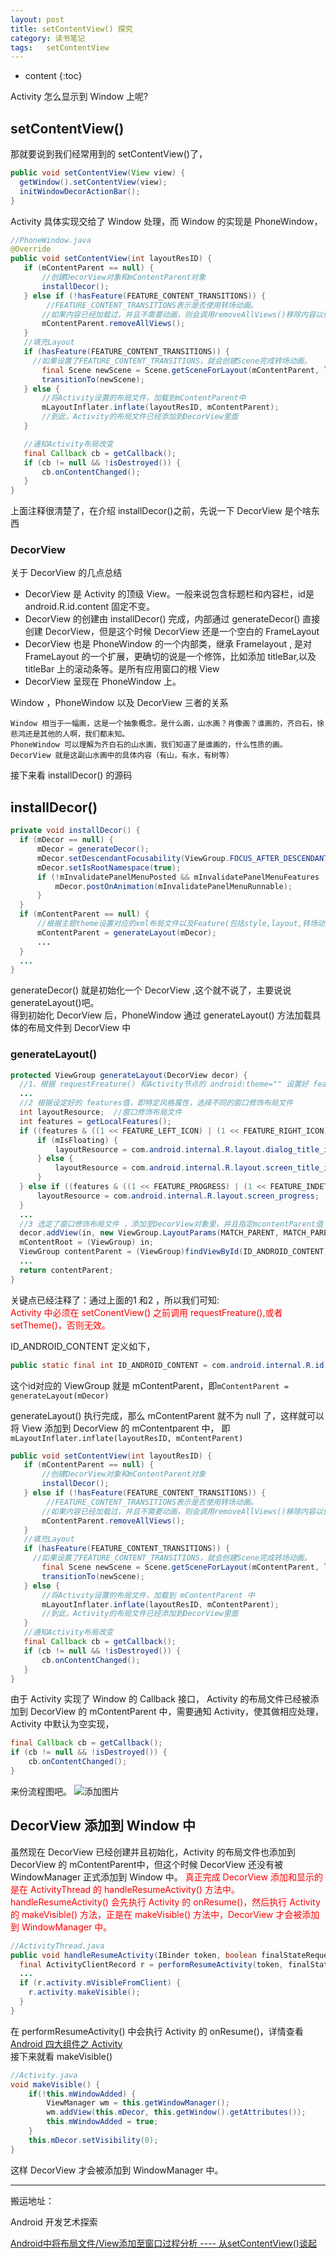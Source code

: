 ```yaml
---
layout: post
title: setContentView() 探究
category: 读书笔记
tags:   setContentView
---
```


* content
{:toc}

Activity 怎么显示到 Window 上呢?
## setContentView()
那就要说到我们经常用到的 setContentView()了，
```java
public void setContentView(View view) {
  getWindow().setContentView(view);
  initWindowDecorActionBar();
}
```
Activity 具体实现交给了  Window 处理，而 Window 的实现是 PhoneWindow，
```java
//PhoneWindow.java
@Override
public void setContentView(int layoutResID) {
   if (mContentParent == null) {
       //创建DecorView对象和mContentParent对象
       installDecor();
   } else if (!hasFeature(FEATURE_CONTENT_TRANSITIONS)) {
        //FEATURE_CONTENT_TRANSITIONS表示是否使用转场动画。
       //如果内容已经加载过，并且不需要动画，则会调用removeAllViews()移除内容以便重新填充Layout。
       mContentParent.removeAllViews();
   }
   //填充Layout
   if (hasFeature(FEATURE_CONTENT_TRANSITIONS)) {
     //如果设置了FEATURE_CONTENT_TRANSITIONS，就会创建Scene完成转场动画。
       final Scene newScene = Scene.getSceneForLayout(mContentParent, layoutResID, getContext());
       transitionTo(newScene);
   } else {
       //将Activity设置的布局文件，加载到mContentParent中
       mLayoutInflater.inflate(layoutResID, mContentParent);
       //到此，Activity的布局文件已经添加到DecorView里面
   }

   //通知Activity布局改变
   final Callback cb = getCallback();
   if (cb != null && !isDestroyed()) {
       cb.onContentChanged();
   }
}
```
上面注释很清楚了，在介绍 installDecor()之前，先说一下 DecorView 是个啥东西

###  DecorView
关于 DecorView 的几点总结
* DecorView 是 Activity 的顶级 View。一般来说包含标题栏和内容栏，id是 android.R.id.content 固定不变。   
* DecorView 的创建由 installDecor() 完成，内部通过 generateDecor() 直接创建 DecorView，但是这个时候 DecorView 还是一个空白的 FrameLayout
* DecorView 也是 PhoneWindow 的一个内部类，继承 Framelayout , 是对 FrameLayout 的一个扩展，更确切的说是一个修饰，比如添加 titleBar,以及 titleBar 上的滚动条等。是所有应用窗口的根 View
* DecorView 呈现在 PhoneWindow 上。

Window ，PhoneWindow 以及 DecorView 三者的关系

```
Window 相当于一幅画，这是一个抽象概念。是什么画，山水画？肖像画？谁画的，齐白石，徐悲鸿还是其他的人啊，我们都未知。   
PhoneWindow 可以理解为齐白石的山水画，我们知道了是谁画的，什么性质的画。   
DecorView 就是这副山水画中的具体内容（有山，有水，有树等）     
```
接下来看  installDecor() 的源码
## installDecor()
```java
private void installDecor() {
  if (mDecor == null) {
      mDecor = generateDecor();
      mDecor.setDescendantFocusability(ViewGroup.FOCUS_AFTER_DESCENDANTS);
      mDecor.setIsRootNamespace(true);
      if (!mInvalidatePanelMenuPosted && mInvalidatePanelMenuFeatures != 0) {
          mDecor.postOnAnimation(mInvalidatePanelMenuRunnable);
      }
  }
  if (mContentParent == null) {
      //根据主题theme设置对应的xml布局文件以及Feature(包括style,layout,转场动画,属性等)到DecorView中。
      mContentParent = generateLayout(mDecor);
      ...
  }          
  ...
}
```
generateDecor() 就是初始化一个 DecorView ,这个就不说了，主要说说 generateLayout()吧。   
得到初始化 DecorView 后，PhoneWindow 通过 generateLayout() 方法加载具体的布局文件到 DecorView 中


### generateLayout()
```java
protected ViewGroup generateLayout(DecorView decor) {
  //1、根据 requestFreature() 和Activity节点的 android:theme="" 设置好 features值
  ...
  //2 根据设定好的 features值，即特定风格属性，选择不同的窗口修饰布局文件
  int layoutResource;  //窗口修饰布局文件  
  int features = getLocalFeatures();
  if ((features & ((1 << FEATURE_LEFT_ICON) | (1 << FEATURE_RIGHT_ICON))) != 0) {
      if (mIsFloating) {
          layoutResource = com.android.internal.R.layout.dialog_title_icons;
      } else {
          layoutResource = com.android.internal.R.layout.screen_title_icons;
      }
  } else if ((features & ((1 << FEATURE_PROGRESS) | (1 << FEATURE_INDETERMINATE_PROGRESS))) != 0) {
      layoutResource = com.android.internal.R.layout.screen_progress;
  }
  ...
  //3 选定了窗口修饰布局文件 ，添加至DecorView对象里，并且指定mcontentParent值
  decor.addView(in, new ViewGroup.LayoutParams(MATCH_PARENT, MATCH_PARENT));
  mContentRoot = (ViewGroup) in;
  ViewGroup contentParent = (ViewGroup)findViewById(ID_ANDROID_CONTENT);
  ...
  return contentParent;
}
```

关键点已经注释了：通过上面的1 和2 ，所以我们可知:    
<font color="#ff000" > Activity 中必须在 setConentView() 之前调用 requestFreature(),或者 setTheme()，否则无效。</font>

ID_ANDROID_CONTENT 定义如下，
```java
public static final int ID_ANDROID_CONTENT = com.android.internal.R.id.content;
```
这个id对应的 ViewGroup 就是 mContentParent，即`mContentParent = generateLayout(mDecor)`

generateLayout() 执行完成，那么 mContentParent 就不为 null 了，这样就可以将 View 添加到 DecorView 的 mContentparent 中，
即 `mLayoutInflater.inflate(layoutResID, mContentParent)`
```java
public void setContentView(int layoutResID) {
   if (mContentParent == null) {
       //创建DecorView对象和mContentParent对象
       installDecor();
   } else if (!hasFeature(FEATURE_CONTENT_TRANSITIONS)) {
        //FEATURE_CONTENT_TRANSITIONS表示是否使用转场动画。
       //如果内容已经加载过，并且不需要动画，则会调用removeAllViews()移除内容以便重新填充Layout。
       mContentParent.removeAllViews();
   }
   //填充Layout
   if (hasFeature(FEATURE_CONTENT_TRANSITIONS)) {
     //如果设置了FEATURE_CONTENT_TRANSITIONS，就会创建Scene完成转场动画。
       final Scene newScene = Scene.getSceneForLayout(mContentParent, layoutResID, getContext());
       transitionTo(newScene);
   } else {
       //将Activity设置的布局文件，加载到 mContentParent 中
       mLayoutInflater.inflate(layoutResID, mContentParent);
       //到此，Activity的布局文件已经添加到DecorView里面
   }
   //通知Activity布局改变
   final Callback cb = getCallback();
   if (cb != null && !isDestroyed()) {
       cb.onContentChanged();
   }
}
```

由于 Activity 实现了 Window 的 Callback 接口， Activity 的布局文件已经被添加到 DecorView 的 mContentParent 中，需要通知 Activity，使其做相应处理，Activity 中默认为空实现，
```java
final Callback cb = getCallback();
if (cb != null && !isDestroyed()) {
    cb.onContentChanged();
}
```

来份流程图吧。
![添加图片](../../../../images/setcontentview.png)

## DecorView 添加到 Window 中
虽然现在 DecorView 已经创建并且初始化，Activity 的布局文件也添加到 DecorView 的 mContentParent中，但这个时候 DecorView 还没有被 WindowManager 正式添加到 Window 中。
<font color="#ff000" > 真正完成 DecorView 添加和显示的是在 ActivityThread 的 handleResumeActivity() 方法中。
handleResumeActivity() 会先执行 Activity 的 onResume()，然后执行 Activity 的 makeVisible() 方法，正是在 makeVisible() 方法中，DecorView 才会被添加到 WindowManager 中。</font>
```java
//ActivityThread.java
public void handleResumeActivity(IBinder token, boolean finalStateRequest, boolean isForward,String reason) {
  final ActivityClientRecord r = performResumeActivity(token, finalStateRequest, reason);
  ...
  if (r.activity.mVisibleFromClient) {
    r.activity.makeVisible();
  }
}              
```
在 performResumeActivity() 中会执行 Activity 的 onResume()，详情查看 [ Android 四大组件之 Activity ](http://hoyouly.fun/2019/03/15/Android-Activity-Core/#activitythread--handleresumeactivity)    
接下来就看 makeVisible()

```java
//Activity.java
void makeVisible() {
    if(!this.mWindowAdded) {
        ViewManager wm = this.getWindowManager();
        wm.addView(this.mDecor, this.getWindow().getAttributes());
        this.mWindowAdded = true;
    }
    this.mDecor.setVisibility(0);
}
```
这样 DecorView 才会被添加到 WindowManager 中。

----
搬运地址：    

Android 开发艺术探索

[Android中将布局文件/View添加至窗口过程分析 ---- 从setContentView()谈起](https://blog.csdn.net/qinjuning/article/details/7226787)
